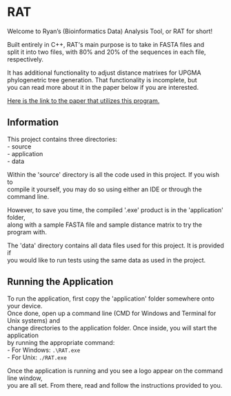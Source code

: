 # RAT                                  
Welcome to Ryan’s (Bioinformatics Data) Analysis Tool, or RAT for short!   
   
Built entirely in C++, RAT's main purpose is to take in FASTA files and   
split it into two files, with 80% and 20% of the sequences in each file,   
respectively.   

It has additional functionality to adjust distance matrixes for UPGMA   
phylogenetric tree generation. That functionality is incomplete, but   
you can read more about it in the paper below if you are interested.   

[Here is the link to the paper that utilizes this program.](https://docs.google.com/document/d/1H_-oNjrvgFyuNgf0J52cLmy3mNMDlgFJHlLY949bgA8/edit?usp=sharing "Bioinformatics Paper")

## Information
This project contains three directories:   
	- source   
	- application   
	- data   

Within the 'source' directory is all the code used in this project. If you wish to   
compile it yourself, you may do so using either an IDE or through the command line.   

However, to save you time, the compiled '.exe' product is in the 'application' folder,   
along with a sample FASTA file and sample distance matrix to try the program with.   

The 'data' directory contains all data files used for this project. It is provided if   
you would like to run tests using the same data as used in the project.
   
   
## Running the Application
To run the application, first copy the 'application' folder somewhere onto your device.   
Once done, open up a command line (CMD for Windows and Terminal for Unix systems) and   
change directories to the application folder. Once inside, you will start the application   
by running the appropriate command:   
	- For Windows:	`.\RAT.exe`   
	- For Unix:	`./RAT.exe`   
   
Once the application is running and you see a logo appear on the command line window,   
you are all set. From there, read and follow the instructions provided to you.   
